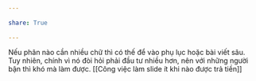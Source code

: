 ---  
share: True  
---  
Nếu phân nào cần nhiều chữ thì có thế để vào phụ lục hoặc bài viết sâu. Tuy nhiên, chính vì nó đòi hỏi phải đầu tư nhiều hơn, nên với những người bận thì khó mà làm được. [[Công việc làm slide ít khi nào được trả tiền]]